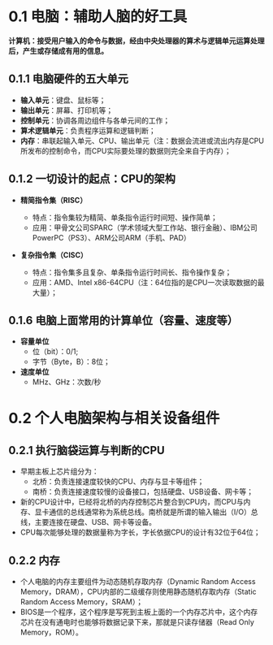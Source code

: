 # 0.1 电脑：辅助人脑的好工具

**计算机：接受用户输入的命令与数据，经由中央处理器的算术与逻辑单元运算处理后，产生或存储成有用的信息。**

## 0.1.1 电脑硬件的五大单元

- **输入单元**：键盘、鼠标等；
- **输出单元**：屏幕、打印机等；
- **控制单元**：协调各周边组件与各单元间的工作；
- **算术逻辑单元**：负责程序运算和逻辑判断；
- **内存**：串联起输入单元、CPU、输出单元（注：数据会流进或流出内存是CPU所发布的控制命令，而CPU实际要处理的数据则完全来自于内存）；

## 0.1.2 一切设计的起点：CPU的架构

- **精简指令集（RISC）**
  - 特点：指令集较为精简、单条指令运行时间短、操作简单；
  - 应用：甲骨文公司SPARC（学术领域大型工作站、银行金融）、IBM公司PowerPC（PS3）、ARM公司ARM（手机、PAD）

- **复杂指令集（CISC）**
  - 特点：指令集多且复杂、单条指令运行时间长、指令操作复杂；
  - 应用：AMD、Intel x86-64CPU（注：64位指的是CPU一次读取数据的最大量）；

## 0.1.6 电脑上面常用的计算单位（容量、速度等）

- **容量单位**
  - 位（bit）：0/1;
  - 字节（Byte，B）：8位；
- **速度单位**
  - MHz、GHz：次数/秒

# 0.2 个人电脑架构与相关设备组件

## 0.2.1 执行脑袋运算与判断的CPU

- 早期主板上芯片组分为：
  - 北桥：负责连接速度较快的CPU、内存与显卡等组件；
  - 南桥：负责连接速度较慢的设备接口，包括硬盘、USB设备、网卡等；
- 新的CPU设计中，已经将北桥的内存控制芯片整合到CPU内，而CPU与内存、显卡通信的总线通常称为系统总线。南桥就是所谓的输入输出（I/O）总线，主要连接在硬盘、USB、网卡等设备。
- CPU每次能够处理的数据量称为字长，字长依据CPU的设计有32位于64位；

## 0.2.2 内存

- 个人电脑的内存主要组件为动态随机存取内存（Dynamic Random Access Memory，DRAM），CPU内部的二级缓存则使用静态随机存取内存（Static Random Access Memory，SRAM）；
- BIOS是一个程序，这个程序是写死到主板上面的一个内存芯片中，这个内存芯片在没有通电时也能够将数据记录下来，那就是只读存储器（Read Only Memory，ROM）。